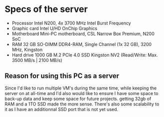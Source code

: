 # Specs of the server
- Processor
     Intel N200, 4x 3700 MHz Intel Burst Frequency
- Graphic card
     Intel U/HD OnChip Graphics
- Motherboard
     Mini-PC motherboard, CSL Narrow Box Premium, N200 SoC
- RAM
     32 GB SO-DIMM DDR4-RAM, Single Channel (1x 32 GB), 3200 MHz, Kingston
- Hard drive
     1000 GB M.2 PCIe 4.0 SSD Kingston NV2 (Read/Write: Max. 3500 MB/s | 2100 MB/s)
## Reason for using this PC as a server
Since I'd like to run multiple VM's during the same time, while keeping the server on at all-time and I'd also would like to ensure I have some space to back-up data and keep some space for future projects. getting 32gb of RAM and a 1TO SSD made the more sense. There's also some scalability to it as I have an additionnal SSD port that is not yet used.